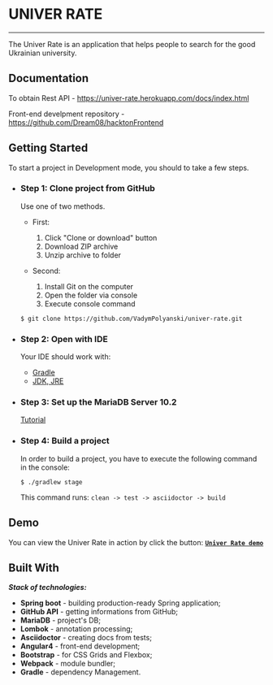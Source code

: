 # UNIVER RATE
---
The Univer Rate is an application that helps people to search for the good Ukrainian university.
## Documentation

To obtain Rest API - https://univer-rate.herokuapp.com/docs/index.html

Front-end develpment repository - https://github.com/Dream08/hacktonFrontend

## Getting Started

To start a project in Development mode, you should to take a few steps.
* ###  Step 1: Clone project from GitHub
    Use one of two methods.
    - First:
        1. Click "Clone or download" button
        2. Download ZIP archive
        3. Unzip archive to folder
    
    - Second:
        1. Install Git on the computer
        2. Open the folder via console
        3. Execute console command
    ```
    $ git clone https://github.com/VadymPolyanski/univer-rate.git
    ```

* ###  Step 2: Open with IDE
    
    Your IDE should work with:  
    - [Gradle](https://gradle.org/)
    - [JDK, JRE](http://www.oracle.com/technetwork/java/javase/downloads/index.html)
    
* ###  Step 3: Set up the MariaDB Server 10.2
  [Tutorial](http://idroot.net/linux/install-mariadb-ubuntu-16-04/)
    
* ###  Step 4: Build a project
    In order to build a project, you have to execute the following command in the console:
    ```
    $ ./gradlew stage
    ```

    This command runs: `clean -> test -> asciidoctor -> build`

 ## Demo

You can view the Univer Rate in action by click the button:
[**`Univer Rate demo`**](https://univer-rate.herokuapp.com)

## Built With

**_Stack of technologies:_**
- **Spring boot** - building production-ready Spring application;
- **GitHub API** - getting informations from GitHub;
- **MariaDB** - project's DB;
- **Lombok** - annotation processing;
- **Asciidoctor** - creating docs from tests;
- **Angular4** - front-end development;
- **Bootstrap** - for CSS Grids and Flexbox;
- **Webpack** - module bundler;
- **Gradle** - dependency Management.


